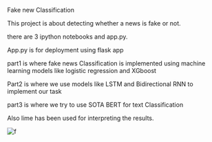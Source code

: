 
Fake new Classification

This project is about detecting whether a news is fake or not.

there are 3 ipython notebooks and app.py.

App.py is for deployment using flask app

part1 is where fake news Classification is implemented using machine learning models like logistic regression and XGboost

Part2 is where we use models like LSTM  and Bidirectional RNN to implement our task

part3 is where we try to use SOTA BERT for text Classification

Also lime has been used for interpreting the results.

![f](https://user-images.githubusercontent.com/27913073/201527002-54cfd411-330f-4c3e-8809-5bbf32663b89.png)



